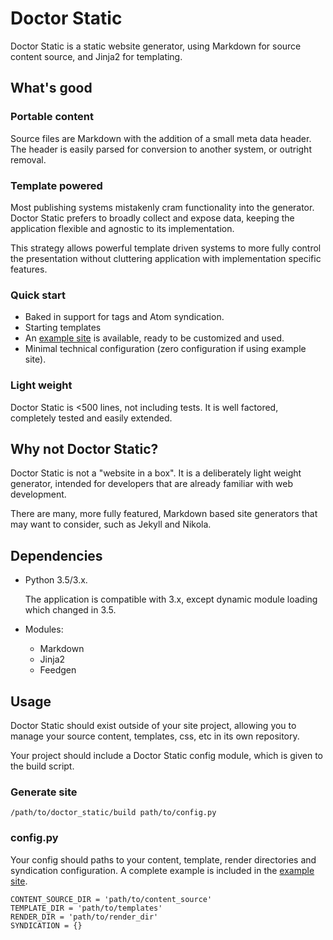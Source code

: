# Doctor Static

Doctor Static is a static website generator, using Markdown for source content source, and Jinja2 for templating.

## What's good

### Portable content
Source files are Markdown with the addition of a small meta data header.  The header is easily parsed for conversion to another system, or outright removal.

### Template powered
Most publishing systems mistakenly cram functionality into the generator.  Doctor Static prefers to broadly collect and expose data, keeping the application flexible and agnostic to its implementation.

This strategy allows powerful template driven systems to more fully control the presentation without cluttering application with implementation specific features.

### Quick start
* Baked in support for tags and Atom syndication.  
* Starting templates
* An [example site](https://github.com/elliottmina/doctor_static_example) is available, ready to be customized and used.
* Minimal technical configuration (zero configuration if using example site).

### Light weight
Doctor Static is <500 lines, not including tests.  It is well factored, completely tested and easily extended.

## Why not Doctor Static?
Doctor Static is not a "website in a box".  It is a deliberately light weight generator, intended for developers that are already familiar with web development.

There are many, more fully featured, Markdown based site generators that may want to consider, such as Jekyll and Nikola.  

## Dependencies
* Python 3.5/3.x.  

	The application is compatible with 3.x, except dynamic module loading which changed in 3.5.  

* Modules:
	* Markdown
	* Jinja2
	* Feedgen

## Usage

Doctor Static should exist outside of your site project, allowing you to manage your source content, templates, css, etc in its own repository.  

Your project should include a Doctor Static config module, which is given to the build script.  

### Generate site
	/path/to/doctor_static/build path/to/config.py

### config.py
Your config should paths to your content, template, render directories and syndication configuration.  A complete example is included in the [example site](https://github.com/elliottmina/doctor_static_example).

	CONTENT_SOURCE_DIR = 'path/to/content_source'
	TEMPLATE_DIR = 'path/to/templates'
	RENDER_DIR = 'path/to/render_dir'
	SYNDICATION = {}
